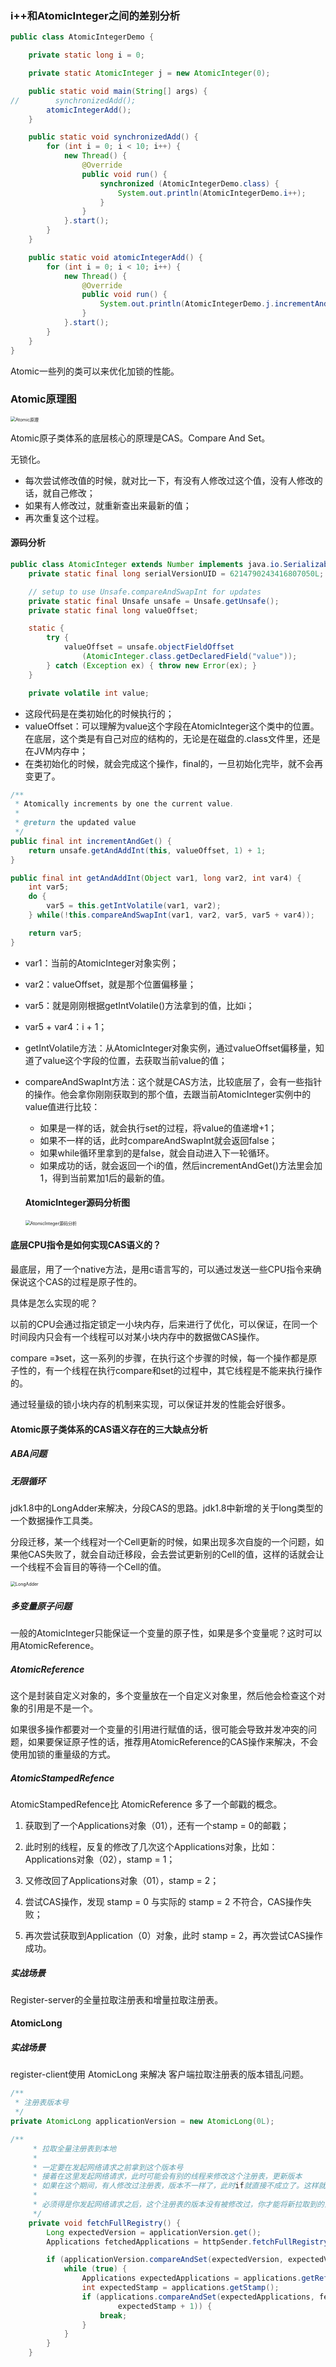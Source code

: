### i++和AtomicInteger之间的差别分析

```java
public class AtomicIntegerDemo {

    private static long i = 0;

    private static AtomicInteger j = new AtomicInteger(0);

    public static void main(String[] args) {
//        synchronizedAdd();
        atomicIntegerAdd();
    }

    public static void synchronizedAdd() {
        for (int i = 0; i < 10; i++) {
            new Thread() {
                @Override
                public void run() {
                    synchronized (AtomicIntegerDemo.class) {
                        System.out.println(AtomicIntegerDemo.i++);
                    }
                }
            }.start();
        }
    }

    public static void atomicIntegerAdd() {
        for (int i = 0; i < 10; i++) {
            new Thread() {
                @Override
                public void run() {
                    System.out.println(AtomicIntegerDemo.j.incrementAndGet());
                }
            }.start();
        }
    }
}
```

Atomic一些列的类可以来优化加锁的性能。

### Atomic原理图

<img src="原子类技术体系：AutomicInteger.assets/Atomic原理.png" alt="Atomic原理" style="zoom:50%;" />

Atomic原子类体系的底层核心的原理是CAS。Compare And Set。

无锁化。

- 每次尝试修改值的时候，就对比一下，有没有人修改过这个值，没有人修改的话，就自己修改；
- 如果有人修改过，就重新查出来最新的值；
- 再次重复这个过程。

#### 源码分析

```java
public class AtomicInteger extends Number implements java.io.Serializable {
    private static final long serialVersionUID = 6214790243416807050L;

    // setup to use Unsafe.compareAndSwapInt for updates
    private static final Unsafe unsafe = Unsafe.getUnsafe();
    private static final long valueOffset;

    static {
        try {
            valueOffset = unsafe.objectFieldOffset
                (AtomicInteger.class.getDeclaredField("value"));
        } catch (Exception ex) { throw new Error(ex); }
    }

    private volatile int value;
```

- 这段代码是在类初始化的时候执行的；
- valueOffset：可以理解为value这个字段在AtomicInteger这个类中的位置。在底层，这个类是有自己对应的结构的，无论是在磁盘的.class文件里，还是在JVM内存中；
- 在类初始化的时候，就会完成这个操作，final的，一旦初始化完毕，就不会再变更了。

```java
/**
 * Atomically increments by one the current value.
 *
 * @return the updated value
 */
public final int incrementAndGet() {
    return unsafe.getAndAddInt(this, valueOffset, 1) + 1;
}
```

```java
public final int getAndAddInt(Object var1, long var2, int var4) {
    int var5;
    do {
        var5 = this.getIntVolatile(var1, var2);
    } while(!this.compareAndSwapInt(var1, var2, var5, var5 + var4));

    return var5;
}
```

- var1：当前的AtomicInteger对象实例；

- var2：valueOffset，就是那个位置偏移量；

- var5：就是刚刚根据getIntVolatile()方法拿到的值，比如i；

- var5 + var4：i + 1；

- getIntVolatile方法：从AtomicInteger对象实例，通过valueOffset偏移量，知道了value这个字段的位置，去获取当前value的值；

- compareAndSwapInt方法：这个就是CAS方法，比较底层了，会有一些指针的操作。他会拿你刚刚获取到的那个值，去跟当前AtomicInteger实例中的value值进行比较：

  

  - 如果是一样的话，就会执行set的过程，将value的值递增+1；
  - 如果不一样的话，此时compareAndSwapInt就会返回false；
  - 如果while循环里拿到的是false，就会自动进入下一轮循环。
  - 如果成功的话，就会返回一个i的值，然后incrementAndGet()方法里会加1，得到当前累加1后的最新的值。

  #### AtomicInteger源码分析图

  <img src="原子类技术体系：Atomic.assets/AtomicInteger源码分析.png" alt="AtomicInteger源码分析" style="zoom:50%;" />

#### 底层CPU指令是如何实现CAS语义的？

最底层，用了一个native方法，是用c语言写的，可以通过发送一些CPU指令来确保说这个CAS的过程是原子性的。

具体是怎么实现的呢？

以前的CPU会通过指定锁定一小块内存，后来进行了优化，可以保证，在同一个时间段内只会有一个线程可以对某小块内存中的数据做CAS操作。

compare =》set，这一系列的步骤，在执行这个步骤的时候，每一个操作都是原子性的，有一个线程在执行compare和set的过程中，其它线程是不能来执行操作的。

通过轻量级的锁小块内存的机制来实现，可以保证并发的性能会好很多。



#### Atomic原子类体系的CAS语义存在的三大缺点分析

##### ABA问题

##### 无限循环

jdk1.8中的LongAdder来解决，分段CAS的思路。jdk1.8中新增的关于long类型的一个数据操作工具类。

分段迁移，某一个线程对一个Cell更新的时候，如果出现多次自旋的一个问题，如果他CAS失败了，就会自动迁移段，会去尝试更新别的Cell的值，这样的话就会让一个线程不会盲目的等待一个Cell的值。

<img src="原子类技术体系：Atomic.assets/LongAdder.png" alt="LongAdder" style="zoom:50%;" />

##### 多变量原子问题

一般的AtomicInteger只能保证一个变量的原子性，如果是多个变量呢？这时可以用AtomicReference。

##### AtomicReference

这个是封装自定义对象的，多个变量放在一个自定义对象里，然后他会检查这个对象的引用是不是一个。

如果很多操作都要对一个变量的引用进行赋值的话，很可能会导致并发冲突的问题，如果要保证原子性的话，推荐用AtomicReference的CAS操作来解决，不会使用加锁的重量级的方式。



##### AtomicStampedRefence

AtomicStampedRefence比 AtomicReference 多了一个邮戳的概念。

1. 获取到了一个Applications对象（01），还有一个stamp = 0的邮戳；

2. 此时别的线程，反复的修改了几次这个Applications对象，比如：Applications对象（02），stamp = 1；

3. 又修改回了Applications对象（01），stamp = 2；
4. 尝试CAS操作，发现 stamp = 0 与实际的 stamp = 2 不符合，CAS操作失败；
5. 再次尝试获取到Application（0）对象，此时 stamp = 2，再次尝试CAS操作成功。

##### 实战场景

Register-server的全量拉取注册表和增量拉取注册表。

#### AtomicLong

##### 实战场景

register-client使用 AtomicLong 来解决 客户端拉取注册表的版本错乱问题。

```java
/**
 * 注册表版本号
 */
private AtomicLong applicationVersion = new AtomicLong(0L);

/**
	 * 拉取全量注册表到本地
	 *
	 * 一定要在发起网络请求之前拿到这个版本号
	 * 接着在这里发起网络请求，此时可能会有别的线程来修改这个注册表，更新版本
	 * 如果在这个期间，有人修改过注册表，版本不一样了，此时if就直接不成立了。这样就不会把你拉取到的旧版本的注册表给设置进去。
	 *
	 * 必须得是你发起网络请求之后，这个注册表的版本没有被修改过，你才能将新拉取到的注册表给设置进去。
	 */
	private void fetchFullRegistry() {
		Long expectedVersion = applicationVersion.get();
		Applications fetchedApplications = httpSender.fetchFullRegistry();

		if (applicationVersion.compareAndSet(expectedVersion, expectedVersion + 1)) {
			while (true) {
				Applications expectedApplications = applications.getReference();
				int expectedStamp = applications.getStamp();
				if (applications.compareAndSet(expectedApplications, fetchedApplications, expectedStamp,
						expectedStamp + 1)) {
					break;
				}
			}
		}
	}
```